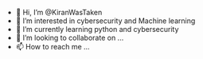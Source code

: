 - 👋 Hi, I’m @KiranWasTaken
- 👀 I’m interested in cybersecurity and Machine learning 
- 🌱 I’m currently learning python and cybersecurity
- 💞️ I’m looking to collaborate on ...
- 📫 How to reach me ...

<!---
KiranWasTaken/KiranWasTaken is a ✨ special ✨ repository because its `README.md` (this file) appears on your GitHub profile.
You can click the Preview link to take a look at your changes.
--->

